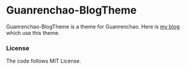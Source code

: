 # Guanrenchao-BlogTheme

Guanrenchao-BlogTheme is a theme for Guanrenchao. Here is [my blog](http://Haonancx.github.io) which use this theme.

<!-- ![image](https://raw.githubusercontent.com/smallmuou/Jekyll-Pithy/master/images/Jekyll-Pithy.png) -->


### License
The code follows MIT License.